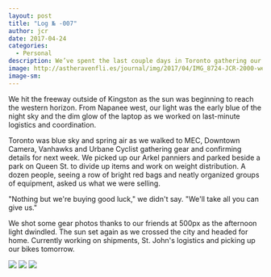 ```yaml
---
layout: post
title: "Log № -007"
author: jcr
date: 2017-04-24
categories:
  - Personal
description: We’ve spent the last couple days in Toronto gathering our last items of gear.
image: http://astheravenfli.es/journal/img/2017/04/IMG_8724-JCR-2000-web.jpg
image-sm:
---
```


We hit the freeway outside of Kingston as the sun was beginning to reach the western horizon. From Napanee west, our light was the early blue of the night sky and the dim glow of the laptop as we worked on last-minute logistics and coordination.

Toronto was blue sky and spring air as we walked to MEC, Downtown Camera, Vanhawks and Urbane Cyclist gathering gear and confirming details for next week. We picked up our Arkel panniers and parked beside a park on Queen St. to divide up items and work on weight distribution. A dozen people, seeing a row of bright red bags and neatly organized groups of equipment, asked us what we were selling.

"Nothing but we're buying good luck," we didn't say. "We'll take all you can give us."

We shot some gear photos thanks to our friends at 500px as the afternoon light dwindled. The sun set again as we crossed the city and headed for home. Currently working on shipments, St. John's logistics and picking up our bikes tomorrow.

<img src="http://astheravenfli.es/journal/img/2017/04/IMG_8724-JCR-2000-web.jpg">

<img src="http://astheravenfli.es/journal/img/2017/04/IMG_8755-JCR-2000-web.jpg">

<img src="http://astheravenfli.es/journal/img/2017/04/IMG_9046-JCR-2000-web.jpg">